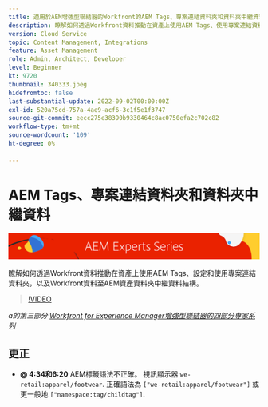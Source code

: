 ```yaml
---
title: 適用於AEM增強型聯結器的Workfront的AEM Tags、專案連結資料夾和資料夾中繼資料
description: 瞭解如何透過Workfront資料推動在資產上使用AEM Tags、使用專案連結資料夾和Workfront資料至AEM資產資料夾中繼資料結構。
version: Cloud Service
topic: Content Management, Integrations
feature: Asset Management
role: Admin, Architect, Developer
level: Beginner
kt: 9720
thumbnail: 340333.jpeg
hidefromtoc: false
last-substantial-update: 2022-09-02T00:00:00Z
exl-id: 520a75cd-757a-4ae9-acf6-3c1f5e1f3747
source-git-commit: eecc275e38390b9330464c8ac0750efa2c702c82
workflow-type: tm+mt
source-wordcount: '109'
ht-degree: 0%

---
```


# AEM Tags、專案連結資料夾和資料夾中繼資料

![AEM Experts系列](./assets/banner.png)

瞭解如何透過Workfront資料推動在資產上使用AEM Tags、設定和使用專案連結資料夾，以及Workfront資料至AEM資產資料夾中繼資料結構。

>[!VIDEO](https://video.tv.adobe.com/v/340333?quality=12&learn=on)

_a的第三部分 [Workfront for Experience Manager增強型聯結器的四部分專家系列](./overview.md)_

## 更正

+ __@ 4:34和6:20__ AEM標籤語法不正確。 視訊顯示器 `we-retail:apparel/footwear`. 正確語法為 `["we-retail:apparel/footwear"]` 或更一般地 `["namespace:tag/childtag"]`.

